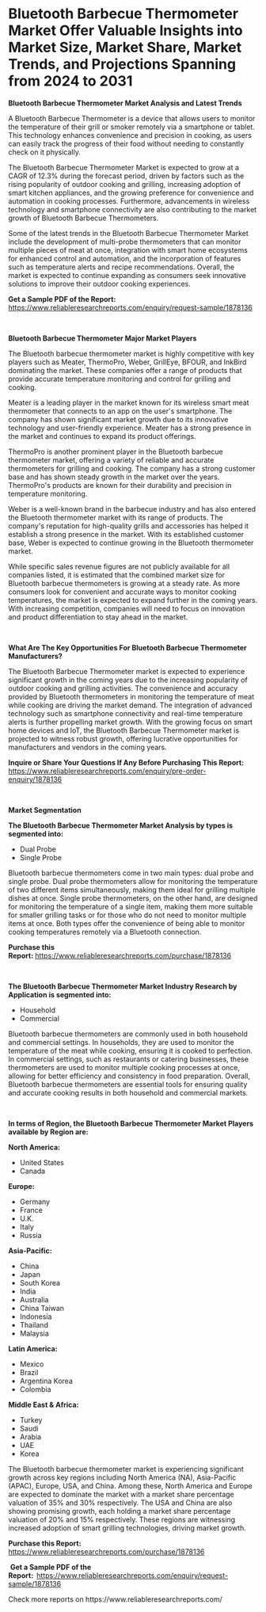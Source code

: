 <p><h1>Bluetooth Barbecue Thermometer Market Offer Valuable Insights into Market Size, Market Share, Market Trends, and Projections Spanning from 2024 to 2031</h1></p><p><strong>Bluetooth Barbecue Thermometer Market Analysis and Latest Trends</strong></p>
<p><p>A Bluetooth Barbecue Thermometer is a device that allows users to monitor the temperature of their grill or smoker remotely via a smartphone or tablet. This technology enhances convenience and precision in cooking, as users can easily track the progress of their food without needing to constantly check on it physically.</p><p>The Bluetooth Barbecue Thermometer Market is expected to grow at a CAGR of 12.3% during the forecast period, driven by factors such as the rising popularity of outdoor cooking and grilling, increasing adoption of smart kitchen appliances, and the growing preference for convenience and automation in cooking processes. Furthermore, advancements in wireless technology and smartphone connectivity are also contributing to the market growth of Bluetooth Barbecue Thermometers.</p><p>Some of the latest trends in the Bluetooth Barbecue Thermometer Market include the development of multi-probe thermometers that can monitor multiple pieces of meat at once, integration with smart home ecosystems for enhanced control and automation, and the incorporation of features such as temperature alerts and recipe recommendations. Overall, the market is expected to continue expanding as consumers seek innovative solutions to improve their outdoor cooking experiences.</p></p>
<p><strong>Get a Sample PDF of the Report:&nbsp;</strong> <a href="https://www.reliableresearchreports.com/enquiry/request-sample/1878136">https://www.reliableresearchreports.com/enquiry/request-sample/1878136</a></p>
<p>&nbsp;</p>
<p><strong>Bluetooth Barbecue Thermometer Major Market Players</strong></p>
<p><p>The Bluetooth barbecue thermometer market is highly competitive with key players such as Meater, ThermoPro, Weber, GrillEye, BFOUR, and InkBird dominating the market. These companies offer a range of products that provide accurate temperature monitoring and control for grilling and cooking.</p><p>Meater is a leading player in the market known for its wireless smart meat thermometer that connects to an app on the user's smartphone. The company has shown significant market growth due to its innovative technology and user-friendly experience. Meater has a strong presence in the market and continues to expand its product offerings.</p><p>ThermoPro is another prominent player in the Bluetooth barbecue thermometer market, offering a variety of reliable and accurate thermometers for grilling and cooking. The company has a strong customer base and has shown steady growth in the market over the years. ThermoPro's products are known for their durability and precision in temperature monitoring.</p><p>Weber is a well-known brand in the barbecue industry and has also entered the Bluetooth thermometer market with its range of products. The company's reputation for high-quality grills and accessories has helped it establish a strong presence in the market. With its established customer base, Weber is expected to continue growing in the Bluetooth thermometer market.</p><p>While specific sales revenue figures are not publicly available for all companies listed, it is estimated that the combined market size for Bluetooth barbecue thermometers is growing at a steady rate. As more consumers look for convenient and accurate ways to monitor cooking temperatures, the market is expected to expand further in the coming years. With increasing competition, companies will need to focus on innovation and product differentiation to stay ahead in the market.</p></p>
<p>&nbsp;</p>
<p><strong>What Are The Key Opportunities For Bluetooth Barbecue Thermometer Manufacturers?</strong></p>
<p><p>The Bluetooth Barbecue Thermometer market is expected to experience significant growth in the coming years due to the increasing popularity of outdoor cooking and grilling activities. The convenience and accuracy provided by Bluetooth thermometers in monitoring the temperature of meat while cooking are driving the market demand. The integration of advanced technology such as smartphone connectivity and real-time temperature alerts is further propelling market growth. With the growing focus on smart home devices and IoT, the Bluetooth Barbecue Thermometer market is projected to witness robust growth, offering lucrative opportunities for manufacturers and vendors in the coming years.</p></p>
<p><strong>Inquire or Share Your Questions If Any Before Purchasing This Report:</strong> <a href="https://www.reliableresearchreports.com/enquiry/pre-order-enquiry/1878136">https://www.reliableresearchreports.com/enquiry/pre-order-enquiry/1878136</a></p>
<p>&nbsp;</p>
<p><strong>Market Segmentation</strong></p>
<p><strong>The Bluetooth Barbecue Thermometer Market Analysis by types is segmented into:</strong></p>
<p><ul><li>Dual Probe</li><li>Single Probe</li></ul></p>
<p><p>Bluetooth barbecue thermometers come in two main types: dual probe and single probe. Dual probe thermometers allow for monitoring the temperature of two different items simultaneously, making them ideal for grilling multiple dishes at once. Single probe thermometers, on the other hand, are designed for monitoring the temperature of a single item, making them more suitable for smaller grilling tasks or for those who do not need to monitor multiple items at once. Both types offer the convenience of being able to monitor cooking temperatures remotely via a Bluetooth connection.</p></p>
<p><strong>Purchase this Report:&nbsp;</strong><a href="https://www.reliableresearchreports.com/purchase/1878136">https://www.reliableresearchreports.com/purchase/1878136</a></p>
<p>&nbsp;</p>
<p><strong>The Bluetooth Barbecue Thermometer Market Industry Research by Application is segmented into:</strong></p>
<p><ul><li>Household</li><li>Commercial</li></ul></p>
<p><p>Bluetooth barbecue thermometers are commonly used in both household and commercial settings. In households, they are used to monitor the temperature of the meat while cooking, ensuring it is cooked to perfection. In commercial settings, such as restaurants or catering businesses, these thermometers are used to monitor multiple cooking processes at once, allowing for better efficiency and consistency in food preparation. Overall, Bluetooth barbecue thermometers are essential tools for ensuring quality and accurate cooking results in both household and commercial markets.</p></p>
<p>&nbsp;</p>
<p><strong>In terms of Region, the Bluetooth Barbecue Thermometer Market Players available by Region are:</strong></p>
<p>
    <p> <strong> North America: </strong>
        <ul>
            <li>United States</li>
            <li>Canada</li>
        </ul>
        </p> 
    <p> <strong> Europe: </strong>
        <ul>
            <li>Germany</li>
            <li>France</li>
            <li>U.K.</li>
            <li>Italy</li>
            <li>Russia</li>
        </ul>
        </p> 
    <p> <strong> Asia-Pacific: </strong>
        <ul>
            <li>China</li>
            <li>Japan</li>
            <li>South Korea</li>
            <li>India</li>
            <li>Australia</li>
            <li>China Taiwan</li>
            <li>Indonesia</li>
            <li>Thailand</li>
            <li>Malaysia</li>
        </ul>
        </p> 
    <p> <strong> Latin America: </strong>
        <ul>
            <li>Mexico</li>
            <li>Brazil</li>
            <li>Argentina Korea</li>
            <li>Colombia</li>
        </ul>
        </p> 
    <p> <strong> Middle East & Africa: </strong>
        <ul>
            <li>Turkey</li>
            <li>Saudi</li>
            <li>Arabia</li>
            <li>UAE</li>
            <li>Korea</li>
        </ul>
    </p>
    </p>
<p><p>The Bluetooth barbecue thermometer market is experiencing significant growth across key regions including North America (NA), Asia-Pacific (APAC), Europe, USA, and China. Among these, North America and Europe are expected to dominate the market with a market share percentage valuation of 35% and 30% respectively. The USA and China are also showing promising growth, each holding a market share percentage valuation of 20% and 15% respectively. These regions are witnessing increased adoption of smart grilling technologies, driving market growth.</p></p>
<p><strong>Purchase this Report: </strong><a href="https://www.reliableresearchreports.com/purchase/1878136">https://www.reliableresearchreports.com/purchase/1878136</a></p>
<p>&nbsp;<strong>Get a Sample PDF of the Report:&nbsp;&nbsp;</strong><a href="https://www.reliableresearchreports.com/enquiry/request-sample/1878136">https://www.reliableresearchreports.com/enquiry/request-sample/1878136</a></p>
<p><strong></strong></p>
<p>Check more reports on https://www.reliableresearchreports.com/</p>